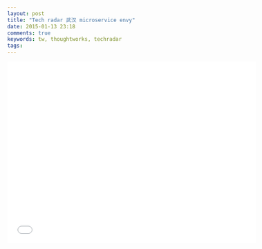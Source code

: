 ```yaml
---
layout: post
title: "Tech radar 武汉 microservice envy"
date: 2015-01-13 23:18
comments: true
keywords: tw, thoughtworks, techradar
tags:
---
```


<iframe src="//slides.com/pengfeicui/microservice-envy/embed" width="576" height="420" scrolling="no" frameborder="0" webkitallowfullscreen mozallowfullscreen allowfullscreen></iframe>
